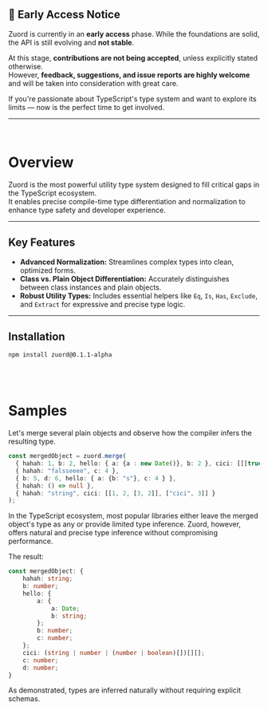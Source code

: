 ## 🚧 Early Access Notice

Zuord is currently in an **early access** phase. While the foundations are solid, the API is still evolving and **not stable**.

At this stage, **contributions are not being accepted**, unless explicitly stated otherwise.  
However, **feedback, suggestions, and issue reports are highly welcome** and will be taken into consideration with great care.

If you're passionate about TypeScript's type system and want to explore its limits — now is the perfect time to get involved.

---

<br/>

# Overview

Zuord is the most powerful utility type system designed to fill critical gaps in the TypeScript ecosystem.  
It enables precise compile-time type differentiation and normalization to enhance type safety and developer experience.

---

## Key Features

- **Advanced Normalization:** Streamlines complex types into clean, optimized forms.  
- **Class vs. Plain Object Differentiation:** Accurately distinguishes between class instances and plain objects.  
- **Robust Utility Types:** Includes essential helpers like `Eq`, `Is`, `Has`, `Exclude`, and `Extract` for expressive and precise type logic.  

---

## Installation

```bash
npm install zuord@0.1.1-alpha
```

<br/><br/>

# Samples

Let's merge several plain objects and observe how the compiler infers the resulting type.

```typescript
const mergedObject = zuord.merge(
  { hahah: 1, b: 2, hello: { a: {a : new Date()}, b: 2 }, cici: [[[true]], ["stringg"]]},
  { hahah: "falsseeee", c: 4 },
  { b: 5, d: 6, hello: { a: {b: "s"}, c: 4 } },
  { hahah: () => null },
  { hahah: "string", cici: [[1, 2, [3, 2]], ["cici", 3]] }
);
```

In the TypeScript ecosystem, most popular libraries either leave the merged object's type as any or provide limited type inference.
Zuord, however, offers natural and precise type inference without compromising performance.

The result:

```typescript
const mergedObject: {
    hahah: string;
    b: number;
    hello: {
        a: {
            a: Date;
            b: string;
        };
        b: number;
        c: number;
    };
    cici: (string | number | (number | boolean)[])[][];
    c: number;
    d: number;
}
```

As demonstrated, types are inferred naturally without requiring explicit schemas.